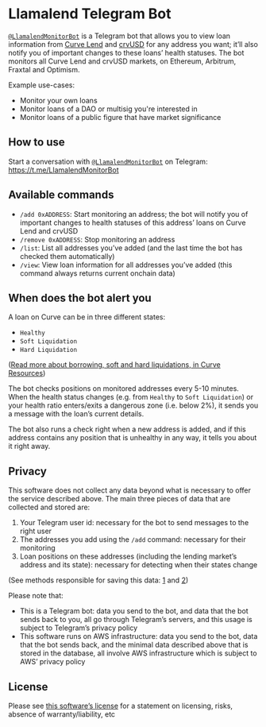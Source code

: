 # Llamalend Telegram Bot

[`@LlamalendMonitorBot`](https://t.me/LlamalendMonitorBot) is a Telegram bot that allows you to view loan information from [Curve Lend](https://curve.finance/lend/) and [crvUSD](https://curve.finance/crvusd/) for any address you want; it’ll also notify you of important changes to these loans’ health statuses. The bot monitors all Curve Lend and crvUSD markets, on Ethereum, Arbitrum, Fraxtal and Optimism.

Example use-cases:

- Monitor your own loans
- Monitor loans of a DAO or multisig you're interested in
- Monitor loans of a public figure that have market significance

## How to use

Start a conversation with [`@LlamalendMonitorBot`](https://t.me/LlamalendMonitorBot) on Telegram: <https://t.me/LlamalendMonitorBot>

## Available commands

- `/add 0xADDRESS`: Start monitoring an address; the bot will notify you of important changes to health statuses of this address’ loans on Curve Lend and crvUSD
- `/remove 0xADDRESS`: Stop monitoring an address
- `/list`: List all addresses you’ve added (and the last time the bot has checked them automatically)
- `/view`: View loan information for all addresses you’ve added (this command always returns current onchain data)

## When does the bot alert you

A loan on Curve can be in three different states:

- `Healthy`
- `Soft Liquidation`
- `Hard Liquidation`

([Read more about borrowing, soft and hard liquidations, in Curve Resources](https://resources.curve.finance/lending/overview/#borrowing))

The bot checks positions on monitored addresses every 5-10 minutes. When the health status changes (e.g. from `Healthy` to `Soft Liquidation`) or your health ratio enters/exits a dangerous zone (i.e. below 2%), it sends you a message with the loan’s current details.

The bot also runs a check right when a new address is added, and if this address contains any position that is unhealthy in any way, it tells you about it right away.

## Privacy

This software does not collect any data beyond what is necessary to offer the service described above. The main three pieces of data that are collected and stored are:

1. Your Telegram user id: necessary for the bot to send messages to the right user
2. The addresses you add using the `/add` command: necessary for their monitoring
3. Loan positions on these addresses (including the lending market’s address and its state): necessary for detecting when their states change

(See methods responsible for saving this data: [1](https://github.com/curvefi/llamalend-telegram-bot/blob/main/data/addUserAddress.js) and [2](https://github.com/curvefi/llamalend-telegram-bot/blob/main/data/saveUserPositionHealthChange.js))

Please note that:

- This is a Telegram bot: data you send to the bot, and data that the bot sends back to you, all go through Telegram’s servers, and this usage is subject to Telegram’s privacy policy
- This software runs on AWS infrastructure: data you send to the bot, data that the bot sends back, and the minimal data described above that is stored in the database, all involve AWS infrastructure which is subject to AWS’ privacy policy

## License

Please see [this software’s license](https://github.com/curvefi/llamalend-telegram-bot/blob/main/LICENSE) for a statement on licensing, risks, absence of warranty/liability, etc
